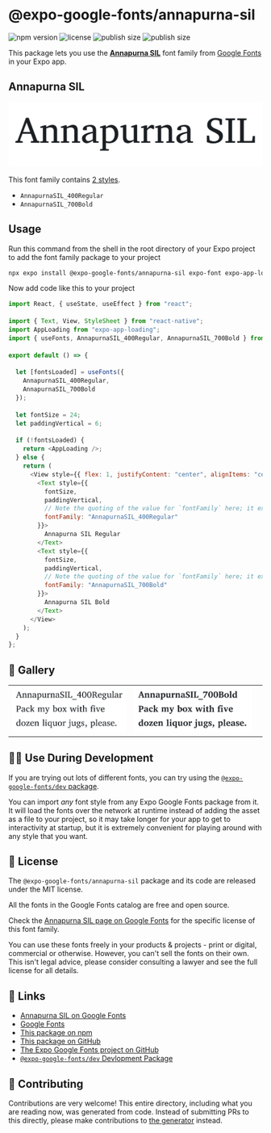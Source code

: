 # @expo-google-fonts/annapurna-sil

![npm version](https://flat.badgen.net/npm/v/@expo-google-fonts/annapurna-sil)
![license](https://flat.badgen.net/github/license/expo/google-fonts)
![publish size](https://flat.badgen.net/packagephobia/install/@expo-google-fonts/annapurna-sil)
![publish size](https://flat.badgen.net/packagephobia/publish/@expo-google-fonts/annapurna-sil)

This package lets you use the [**Annapurna SIL**](https://fonts.google.com/specimen/Annapurna+SIL) font family from [Google Fonts](https://fonts.google.com/) in your Expo app.

## Annapurna SIL

![Annapurna SIL](./font-family.png)

This font family contains [2 styles](#-gallery).

- `AnnapurnaSIL_400Regular`
- `AnnapurnaSIL_700Bold`

## Usage

Run this command from the shell in the root directory of your Expo project to add the font family package to your project

```sh
npx expo install @expo-google-fonts/annapurna-sil expo-font expo-app-loading
```

Now add code like this to your project

```js
import React, { useState, useEffect } from "react";

import { Text, View, StyleSheet } from "react-native";
import AppLoading from "expo-app-loading";
import { useFonts, AnnapurnaSIL_400Regular, AnnapurnaSIL_700Bold } from '@expo-google-fonts/annapurna-sil';

export default () => {

  let [fontsLoaded] = useFonts({
    AnnapurnaSIL_400Regular, 
    AnnapurnaSIL_700Bold
  });

  let fontSize = 24;
  let paddingVertical = 6;

  if (!fontsLoaded) {
    return <AppLoading />;
  } else {
    return (
      <View style={{ flex: 1, justifyContent: "center", alignItems: "center" }}>
        <Text style={{
          fontSize,
          paddingVertical,
          // Note the quoting of the value for `fontFamily` here; it expects a string!
          fontFamily: "AnnapurnaSIL_400Regular"
        }}>
          Annapurna SIL Regular
        </Text>
        <Text style={{
          fontSize,
          paddingVertical,
          // Note the quoting of the value for `fontFamily` here; it expects a string!
          fontFamily: "AnnapurnaSIL_700Bold"
        }}>
          Annapurna SIL Bold
        </Text>
      </View>
    );
  }
};
```

## 🔡 Gallery


||||
|-|-|-|
|![AnnapurnaSIL_400Regular](./AnnapurnaSIL_400Regular.ttf.png)|![AnnapurnaSIL_700Bold](./AnnapurnaSIL_700Bold.ttf.png)|||


## 👩‍💻 Use During Development

If you are trying out lots of different fonts, you can try using the [`@expo-google-fonts/dev` package](https://github.com/expo/google-fonts/tree/master/font-packages/dev#readme).

You can import _any_ font style from any Expo Google Fonts package from it. It will load the fonts over the network at runtime instead of adding the asset as a file to your project, so it may take longer for your app to get to interactivity at startup, but it is extremely convenient for playing around with any style that you want.


## 📖 License

The `@expo-google-fonts/annapurna-sil` package and its code are released under the MIT license.

All the fonts in the Google Fonts catalog are free and open source.

Check the [Annapurna SIL page on Google Fonts](https://fonts.google.com/specimen/Annapurna+SIL) for the specific license of this font family.

You can use these fonts freely in your products & projects - print or digital, commercial or otherwise. However, you can't sell the fonts on their own. This isn't legal advice, please consider consulting a lawyer and see the full license for all details.

## 🔗 Links

- [Annapurna SIL on Google Fonts](https://fonts.google.com/specimen/Annapurna+SIL)
- [Google Fonts](https://fonts.google.com/)
- [This package on npm](https://www.npmjs.com/package/@expo-google-fonts/annapurna-sil)
- [This package on GitHub](https://github.com/expo/google-fonts/tree/master/font-packages/annapurna-sil)
- [The Expo Google Fonts project on GitHub](https://github.com/expo/google-fonts)
- [`@expo-google-fonts/dev` Devlopment Package](https://github.com/expo/google-fonts/tree/master/font-packages/dev)

## 🤝 Contributing

Contributions are very welcome! This entire directory, including what you are reading now, was generated from code. Instead of submitting PRs to this directly, please make contributions to [the generator](https://github.com/expo/google-fonts/tree/master/packages/generator) instead.

